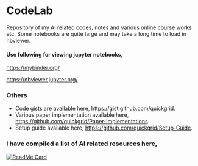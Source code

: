 # CodeLab

Repository of my AI related codes, notes and various online course works etc. Some notebooks are quite large and may take a long time to load in nbviewer.



#### Use following for viewing jupyter notebooks,

https://mybinder.org/

https://nbviewer.jupyter.org/ 

### Others

- Code gists are available here, https://gist.github.com/quickgrid.
- Various paper implementation available here, https://github.com/quickgrid/Paper-Implementations.
- Setup guide available here, https://github.com/quickgrid/Setup-Guide.

### I have compiled a list of AI related resources here,

[![ReadMe Card](https://github-readme-stats.vercel.app/api/pin/?username=quickgrid&align=center&theme=ayu-mirage&repo=AI-Resources&show_owner=false)](https://github.com/quickgrid/AI-Resources) 
